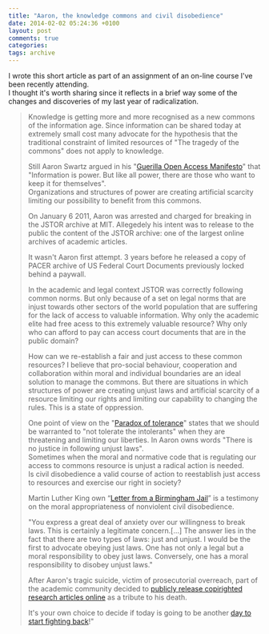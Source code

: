 ```yaml
---
title: "Aaron, the knowledge commons and civil disobedience"
date: 2014-02-02 05:24:36 +0100
layout: post
comments: true
categories:
tags: archive
---
```


I wrote this short article as part of an assignment of an on-line course I've been recently attending.  
I thought it's worth sharing since it reflects in a brief way some of the changes and discoveries of my last year of radicalization.  

> Knowledge is getting more and more recognised as a new commons of the information age. Since information can be shared today at extremely small cost many advocate for the hypothesis that the traditional constraint of limited resources of "The tragedy of the commons" does not apply to knowledge.
> <!--more-->
>
> Still Aaron Swartz argued in his "[Guerilla Open Access Manifesto](https://archive.org/stream/GuerillaOpenAccessManifesto/Goamjuly2008_djvu.txt)" that "Information is power. But like all power, there are those who want to keep it for themselves".   
> Organizations and structures of power are creating artificial scarcity limiting our possibility to benefit from this commons.
>
> On January 6 2011, Aaron was arrested and charged for breaking in the JSTOR archive at MIT. Allegedely his intent was to release to the public the content of the JSTOR archive: one of the largest online archives of academic articles.
>
>It wasn't Aaron first attempt. 3 years before he released a copy of PACER archive of US Federal Court Documents previously locked behind a paywall.
>
>In the academic and legal context JSTOR was correctly following common norms. But only because of a set on legal norms that are injust towards other sectors of the world population that are suffering for the lack of access to valuable information.
>Why only the academic elite had free acess to this extremely valuable resource? Why only who can afford to pay can access court documents that are in the public domain?
>
>How can we re-establish a fair and just access to these common resources? I believe that pro-social behaviour, cooperation and collaboration within moral and individual boundaries are an ideal solution to manage the commons. But there are situations in which structures of power are creating unjust laws and artificial scarcity of a resource limiting our rights and limiting our capability to changing the rules. This is a state of oppression.
>
>One point of view on the "[Paradox of tolerance](https://en.wikipedia.org/wiki/Paradox_of_tolerance)" states that we should be warranted to "not tolerate the intolerants" when they are threatening and limiting our liberties. In Aaron owns words "There is no justice in following unjust laws".  
>Sometimes when the moral and normative code that is regulating our access to commons resource is unjust a radical action is needed.  
> Is civil disobedience a valid course of action to reestablish just access to resources and exercise our right in society?
>
>Martin Luther King own “[Letter from a Birmingham Jail](http://abacus.bates.edu/admin/offices/dos/mlk/letter.html)” is a testimony on the moral appropriateness of nonviolent civil disobedience.
>
>"You express a great deal of anxiety over our willingness to break laws. This is certainly a legitimate concern.[...] The answer lies in the fact that there are two types of laws: just and unjust. I would be the first to advocate obeying just laws. One has not only a legal but a moral responsibility to obey just laws. Conversely, one has a moral responsibility to disobey unjust laws."
>
>After Aaron's tragic suicide, victim of prosecutorial overreach, part of the academic community decided to [publicly release copirighted research articles online](http://pdftribute.net/) as a tribute to his death.
>
>It's your own choice to decide if today is going to be another [day to start fighting back](https://thedaywefightback.org/)!"
